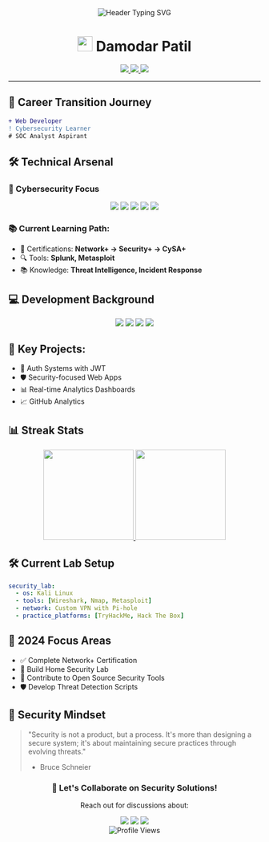<div align="center">
  <img src="https://readme-typing-svg.herokuapp.com?font=JetBrains+Mono&size=26&pause=1000&color=38B2AC&center=true&vCenter=true&width=800&lines=%F0%9F%9B%A1%EF%B8%8F+Security+Enthusiast+%7C+%F0%9F%91%A8%F0%9F%92%BB+Ex-Web+Developer;%F0%9F%94%90+Bridging+Development+%26+Cybersecurity;%F0%9F%9A%80+Aspiring+SOC+Analyst" alt="Header Typing SVG" />
</div>

<h1 align="center">
  <img src="https://media.giphy.com/media/hvRJCLFzcasrR4ia7z/giphy.gif" width="30px"/> 
  Damodar Patil
</h1>

<div align="center">
  <a href="https://www.linkedin.com/in/damodarpatil">
    <img src="https://img.shields.io/badge/-Damodar%20Patil-0A66C2?style=flat&logo=linkedin&logoColor=white" />
  </a>
  <a href="https://twitter.com/damodar_83">
    <img src="https://img.shields.io/badge/-@damodar__83-1DA1F2?style=flat&logo=twitter&logoColor=white" />
  </a>
  <a href="mailto:patildamodar1983@gmail.com">
    <img src="https://img.shields.io/badge/-patildamodar1983@gmail.com-D14836?style=flat&logo=gmail&logoColor=white" />
  </a>
</div>

---

## 🚀 Career Transition Journey

```diff
+ Web Developer 
! Cybersecurity Learner
# SOC Analyst Aspirant
```

## 🛠️ Technical Arsenal
### 🔐 Cybersecurity Focus
<p align="center"> 
  <img src="https://img.shields.io/badge/Network%20Security-CC0000?style=for-the-badge&logo=cisco&logoColor=white"> 
  <img src="https://img.shields.io/badge/Linux-FCC624?style=for-the-badge&logo=linux&logoColor=black"> 
  <img src="https://img.shields.io/badge/Wireshark-1679A7?style=for-the-badge&logo=wireshark&logoColor=white"> 
  <img src="https://img.shields.io/badge/Nmap-259DAD?style=for-the-badge&logo=databricks&logoColor=white"> 
  <img src="https://img.shields.io/badge/SIEM-FF6600?style=for-the-badge&logo=elasticstack&logoColor=white"> 
</p>

### 📚 Current Learning Path:
- 🎯 Certifications: **Network+ → Security+ → CySA+**
- 🔍 Tools: **Splunk, Metasploit**
- 📚 Knowledge: **Threat Intelligence, Incident Response**

## 💻 Development Background
<p align="center"> 
  <img src="https://img.shields.io/badge/React-20232A?style=for-the-badge&logo=react&logoColor=61DAFB"> 
  <img src="https://img.shields.io/badge/Node.js-339933?style=for-the-badge&logo=nodedotjs&logoColor=white"> 
  <img src="https://img.shields.io/badge/TypeScript-3178C6?style=for-the-badge&logo=typescript&logoColor=white"> 
  <img src="https://img.shields.io/badge/MongoDB-47A248?style=for-the-badge&logo=mongodb&logoColor=white"> 
</p>

## 🔑 Key Projects:
- 🔐 Auth Systems with JWT
- 🛡️ Security-focused Web Apps
- 📊 Real-time Analytics Dashboards
- 📈 GitHub Analytics

## 📊 Streak Stats
<div align="center">
  <a href="https://github.com/damodarpatil"> 
    <img height="180em" src="https://github-readme-stats.vercel.app/api?username=damodarpatil&show_icons=true&theme=merko&include_all_commits=true" /> 
    <img height="180em" src="https://github-readme-stats.vercel.app/api/top-langs/?username=damodarpatil&layout=compact&theme=merko" /> 
  </a> 
</div>

## 🛠️ Current Lab Setup
```yaml
security_lab:
  - os: Kali Linux
  - tools: [Wireshark, Nmap, Metasploit]
  - network: Custom VPN with Pi-hole
  - practice_platforms: [TryHackMe, Hack The Box]
```

## 📌 2024 Focus Areas
- ✅ Complete Network+ Certification
- 🔧 Build Home Security Lab
- 🚀 Contribute to Open Source Security Tools
- 🛡️ Develop Threat Detection Scripts

## 🧠 Security Mindset
> "Security is not a product, but a process. It's more than designing a secure system; it's about maintaining secure practices through evolving threats."
> - Bruce Schneier

<div align="center"> 
  <h3>🚨 Let's Collaborate on Security Solutions!</h3> 
  <p>Reach out for discussions about:</p> 
  <img src="https://img.shields.io/badge/-Threat%20Detection-FF0000?style=flat"> 
  <img src="https://img.shields.io/badge/-Career%20Transition-00AA00?style=flat"> 
  <img src="https://img.shields.io/badge/-Secure%20Coding-0000FF?style=flat"> 
</div>

<div align="center"> 
  <img src="https://komarev.com/ghpvc/?username=damodarpatil&style=flat-square&color=blueviolet" alt="Profile Views" /> 
</div>
